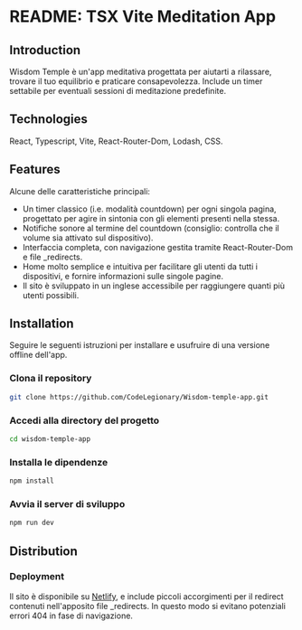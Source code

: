 # README: TSX Vite Meditation App

## Introduction

Wisdom Temple è un'app meditativa progettata per aiutarti a rilassare, trovare il tuo equilibrio e praticare consapevolezza. Include un timer settabile per eventuali sessioni di meditazione predefinite.

## Technologies

React, Typescript, Vite, React-Router-Dom, Lodash, CSS.

## Features

Alcune delle caratteristiche principali:

- Un timer classico (i.e. modalità countdown) per ogni singola pagina, progettato per agire in sintonia con gli elementi presenti nella stessa.
- Notifiche sonore al termine del countdown (consiglio: controlla che il volume sia attivato sul dispositivo).
- Interfaccia completa, con navigazione gestita tramite React-Router-Dom e file _redirects.
- Home molto semplice e intuitiva per facilitare gli utenti da tutti i dispositivi, e fornire informazioni sulle singole pagine.
- Il sito è sviluppato in un inglese accessibile per raggiungere quanti più utenti possibili.

## Installation

Seguire le seguenti istruzioni per installare e usufruire di una versione offline dell'app.

### Clona il repository
```sh
git clone https://github.com/CodeLegionary/Wisdom-temple-app.git
```

### Accedi alla directory del progetto
```sh
cd wisdom-temple-app
```

### Installa le dipendenze
```sh
npm install
```

### Avvia il server di sviluppo
```sh
npm run dev
```

## Distribution

### Deployment
Il sito è disponibile su [Netlify](https://wisdom-temple.netlify.app/), e include piccoli accorgimenti per il redirect contenuti nell'apposito file _redirects. In questo modo si evitano potenziali errori 404 in fase di navigazione.